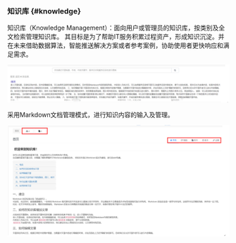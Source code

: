 ### 知识库 {#knowledge}

知识库（Knowledge Management）：面向用户或管理员的知识库，按类别及全文检索管理知识库。
其目标是为了帮助IT服务积累过程资产，形成知识沉淀。并在未来借助数据算法，智能推送解决方案或者参考案例，协助使用者更快响应和满足需求。

![](../pic/29.gif)

采用Markdown文档管理模式，进行知识内容的输入及管理。

![](../pic/30.gif)
